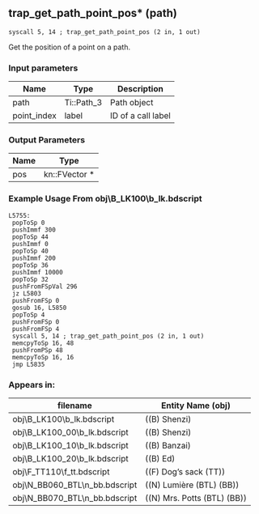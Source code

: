 ## trap_get_path_point_pos* (path)

`syscall 5, 14 ; trap_get_path_point_pos (2 in, 1 out)`

Get the position of a point on a path.

### Input parameters
| Name | Type | Description
|------|------|------------
| path   | Ti::Path_3   | Path object
| point_index   | label   | ID of a call label


### Output Parameters
| Name | Type
|------|-----
| pos   | kn::FVector *   
### Example Usage From obj\B_LK100\b_lk.bdscript
```plaintext
L5755:
 popToSp 0
 pushImmf 300
 popToSp 44
 pushImmf 0
 popToSp 40
 pushImmf 200
 popToSp 36
 pushImmf 10000
 popToSp 32
 pushFromFSpVal 296
 jz L5803
 pushFromFSp 0
 gosub 16, L5850
 popToSp 4
 pushFromFSp 0
 pushFromFSp 4
 syscall 5, 14 ; trap_get_path_point_pos (2 in, 1 out)
 memcpyToSp 16, 48
 pushFromPSp 48
 memcpyToSp 16, 16
 jmp L5835
```


### Appears in:
| filename | Entity Name (obj)
|----------|-------------
| obj\B_LK100\b_lk.bdscript       | ((B) Shenzi)          
| obj\B_LK100_00\b_lk.bdscript       | ((B) Shenzi)          
| obj\B_LK100_10\b_lk.bdscript       | ((B) Banzai)          
| obj\B_LK100_20\b_lk.bdscript       | ((B) Ed)          
| obj\F_TT110\f_tt.bdscript       | ((F) Dog’s sack (TT))          
| obj\N_BB060_BTL\n_bb.bdscript       | ((N) Lumière (BTL) (BB))          
| obj\N_BB070_BTL\n_bb.bdscript       | ((N) Mrs. Potts (BTL) (BB))          



